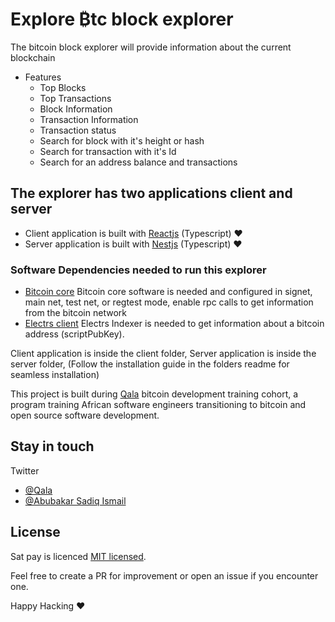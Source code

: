 # Explore ₿tc block explorer
  The bitcoin block explorer will provide information about the current blockchain

  - Features
    - Top Blocks
    - Top Transactions
    - Block Information
    - Transaction Information
    - Transaction status
    - Search for block with it's height or hash
    - Search for transaction with it's Id
    - Search for an address balance and transactions

 
## The explorer has two applications client and server

- Client application is built with [Reactjs](https://reactjs.org/) (Typescript) ❤️ 
- Server application is built with [Nestjs](https://docs.nestjs.com/) (Typescript) ❤️ 



### Software Dependencies needed to run this explorer
- [Bitcoin core](https://github.com/bitcoin/bitcoin)
    Bitcoin core software is needed and configured in signet, main net, test net, or regtest  mode, enable rpc calls to get information from the bitcoin network
- [Electrs client](https://github.com/romanz/electrs)
    Electrs Indexer is needed to get information about a bitcoin address (scriptPubKey). 


Client application is inside the client folder,
Server application is inside the server folder,
(Follow the installation guide in the folders readme for seamless installation)


This project is built during [Qala](https://qala.dev) bitcoin development training cohort, a program training African software engineers transitioning to bitcoin and open source software development.
 

## Stay in touch

 Twitter 
- [@Qala](https://twitter.com/QalaAfrica)
- [@Abubakar Sadiq Ismail](https://twitter.com/sadeeq_ismaela)

## License

Sat pay is licenced [MIT licensed](LICENSE).

Feel free to create a PR for improvement or open an issue if you encounter one.

Happy Hacking ❤️ 

